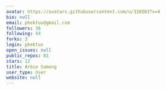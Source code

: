 ```yaml
---
avatar: https://avatars.githubusercontent.com/u/310303?v=4
bio: null
email: phektus@gmail.com
followers: 36
following: 44
forks: 3
login: phektus
open_issues: null
public_repos: 81
stars: 12
title: Arbie Samong
user_type: User
website: null
---
```


